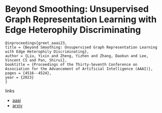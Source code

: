 # Beyond Smoothing: Unsupervised Graph Representation Learning with Edge Heterophily Discriminating

```
@inproceedings{greet_aaai23,
title = {Beyond Smoothing: Unsupervised Graph Representation Learning with Edge Heterophily Discriminating},
author = {Liu, Yixin and Zheng, Yizhen and Zhang, Daokun and Lee, Vincent CS and Pan, Shirui},
booktitle = {Proceedings of the Thirty-Seventh Conference on Association for the Advancement of Artificial Intelligence (AAAI)},
pages = {4516--4524},
year = {2023}
}
```

links
- [aaai](https://ojs.aaai.org/index.php/AAAI/article/view/25573)
- [arxiv](https://arxiv.org/abs/2211.14065)
